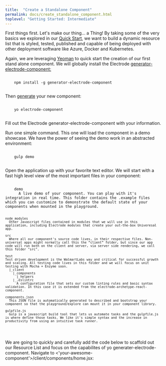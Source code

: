 ```yaml
---
title:  "Create a Standalone Component"
permalink: docs/create_standalone_component.html
toplevel: "Getting Started: Intermediate"
---
```


<p>First things first. Let's make our thing... a Thing! By taking some of the very basics we explored in our <a href="#">Quick Start</a>, we want to build a dynamic resource list that is styled, tested, published and capable of being deployed with other deployment software like Azure, Docker and Kubernetes.</p>

<p>Again, we are leveraging <a href="http://yeoman.io/">Yeoman</a> to quick start the creation of our first stand alone component. We will globally install the Electrode <a href="https://github.com/electrode-io/generator-electrode-component" class="doc-links">generator-electrode-component:</a></p>

<div class="snippet">
  <pre><code>
    npm install -g generator-electrode-component
  </code></pre>
</div>

<p class="body-text">Then <a href="https://github.com/electrode-io/generator-electrode-component" class="doc-links">generate</a> your new component:</p>

<div class="snippet">
  <pre><code>
    yo electrode-component
  </code></pre>
</div>

<p class="body-text">Fill out the Electrode generator-electrode-component with your information.</p>

<p class="body-text">Run one simple command. This one will load the component in a demo showcase. We have the power of seeing the demo work in an abstracted environment:</p>

<div class="snippet">
  <pre><code>
    gulp demo
  </code></pre>
</div>

<p class="body-text">Open the application up with your favorite text editor. We will start with a fast high level view of the most important files in your component: </p>

<div class="snippet">
  <pre><code>
    demo
      A live demo of your component. You can play with it's integration in real time. This folder contains the .example files which you can customize to demonstrate the default state of your components when mounted in the playground.

    node_modules
      Other Javascript files contained in modules that we will use in this application, including Electrode modules that create your out-the-box Univeresal app.

    src
      Where all our component's source code lives, in their respective files. Non-universal apps might normally call this the “client” folder, but since our app code will run both on the client and server, via server side rendering, we call this folder "src".

    test
    Test driven development is the WalmartLabs way and critical for successful growth and scaling. All testing code lives in this folder and we will focus on unit testing with Mocha + Enzyme soon.
      |_client
        |_components
          |_helpers
        |_.eslintrc
          A configuration file that sets our custom linting rules and basic syntax validation. In this case it is extended from the electrode-archetype-react-component.

    components.json
      This JSON file is automatically generated to described and bootstrap your component so that the playground/explore can mount it in your component library.

    gulpfile.js
      Gulp is a javascript build tool that lets us automate tasks and the gulpfile.js is where define those tasks. We like it's simple syntax and the increase in productivity from using an intuitive task runner.

  </code></pre>
</div>

<p class="body-text">We are going to quickly and carefully add the code below to scaffold out our Resource List and focus on the capabilites of yo generater-electrode-component. Navigate to <'your-awesome-component'>/client/components/home.jsx:</p>
